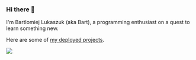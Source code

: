 ### Hi there 👋

I'm Bartlomiej Lukaszuk (aka Bart), a programming enthusiast on a quest to learn something new.

Here are some of [my deployed projects](https://b-lukaszuk.github.io/deployedProjects/).

<img src="https://github-readme-stats.vercel.app/api/top-langs/?username=b-lukaszuk&langs_count=7"/>
